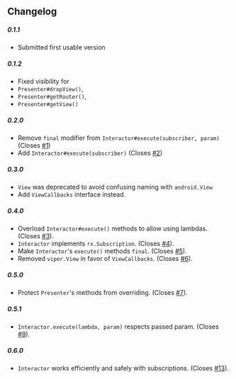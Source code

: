 ## Changelog
##### 0.1.1
* Submitted first usable version

##### 0.1.2
* Fixed visibility for
 * `Presenter#dropView()`,
 * `Presenter#getRouter()`,
 * `Presenter#getView()`
 
##### 0.2.0
* Remove `final` modifier from `Interactor#execute(subscriber, param)` (Closes [#1](https://github.com/RxViper/RxViper/issues/1))
* Add `Interactor#execute(subscriber)` (Closes [#2](https://github.com/RxViper/RxViper/issues/2))

##### 0.3.0
* `View` was deprecated to avoid confusing naming with `android.View`
* Add `ViewCallbacks` interface instead.

##### 0.4.0
* Overload `Interactor#execute()` methods to allow using lambdas. (Closes [#3](https://github.com/RxViper/RxViper/issues/3)).
* `Interactor` implements `rx.Subscription`. (Closes [#4](https://github.com/RxViper/RxViper/issues/4)).
* Make `Interactor`'s `execute()` methods `final`. (Closes [#5](https://github.com/RxViper/RxViper/issues/5)).
* Removed `viper.View` in favor of `ViewCallbacks`. (Closes [#6](https://github.com/RxViper/RxViper/issues/6)).

##### 0.5.0
* Protect `Presenter`'s methods from overriding. (Closes [#7](https://github.com/RxViper/RxViper/issues/7)).

##### 0.5.1
* `Interactor.execute(lambda, param)` respects passed param. (Closes [#9](https://github.com/RxViper/RxViper/issues/9)).

##### 0.6.0
* `Interactor` works efficiently and safely with subscriptions. (Closes [#13](https://github.com/RxViper/RxViper/issues/13)).